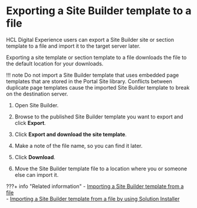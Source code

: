 # Exporting a Site Builder template to a file

HCL Digital Experience users can export a Site Builder site or section template to a file and import it to the target server later.

Exporting a site template or section template to a file downloads the file to the default location for your downloads.

!!! note
    Do not import a Site Builder template that uses embedded page templates that are stored in the Portal Site library. Conflicts between duplicate page templates cause the imported Site Builder template to break on the destination server.

1.  Open Site Builder.

2.  Browse to the published Site Builder template you want to export and click **Export**.

3.  Click **Export and download the site template**.

4.  Make a note of the file name, so you can find it later.

5.  Click **Download**.

6.  Move the Site Builder template file to a location where you or someone else can import it.

???+ info "Related information"
    -   [Importing a Site Builder template from a file](../export_sitebuilder_temp/exporting_sitebuilder_to_file/sitebuilder_temp_dist_import.md)  
    -   [Importing a Site Builder template from a file by using Solution Installer](../export_sitebuilder_temp/exporting_sitebuilder_to_file/sitebuilder_temp_dist_import_solution.md)  
    
<!--
-   **[Importing a Site Builder template from a file](../sitebuilder/sitebuilder_temp_dist_import.md)**  
You can use the Import Template action in Site Builder to make the Site Builder template available to HCL Portal administrators and website creators.
-   **[Importing a Site Builder template from a file by using Solution Installer](../sitebuilder/sitebuilder_temp_dist_import_solution.md)**  
If you export a Site Builder template file, use the Solution Installer to make the template available to HCL Portal administrators and website creators.

**Parent topic:**[Exporting Site Builder templates to other servers](../sitebuilder/sitebuilder_temp_dist.md)

**Parent topic:**[Exporting Site Builder templates to other servers](../sitebuilder/sitebuilder_temp_dist.md) -->

